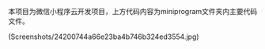   本项目为微信小程序云开发项目，上方代码内容为miniprogram文件夹内主要代码文件。

  (Screenshots/24200744a66e23ba4b746b324ed3554.jpg)
